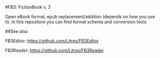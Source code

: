 #FB3: FictionBook v. 3

Open eBook format, epub replacement/addition (depends on how you use it). In this repositore you can find format
schema and conversion tools

##See also

FB3Editor: https://github.com/Litres/FB3Editor

FB3Reader: https://github.com/Litres/FB3Reader
